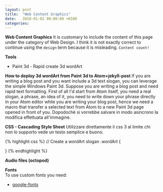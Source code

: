 ```yaml
---
layout: post
title:  "Web Content Graphics"
date:   2018-01-02 00:00:00 +0100
categories:
---
```

**Web Content Graphics**
It is customary to include the content of this page under the category of Web
Design. I think it is not exactly correct to continue using the `design` term
because it is misleading. `Content count!`

**Tools**
- Paint 3d - Rapid create 3d wordArt

**How to deploy 3d wordArt from Paint 3d to Atom+jekyll-post**
If you are writing a blog post and you want include a 3d text slogan, you can
leverage the simple Windows Paint 3d. Suppose you are writing a blog post
and need rapid text formatting. First of all I'd start from Atom itself,
you need a real slogan, a phrase, an idea of it, you need to write down
your phrase directly in your Atom editor while you are writing your blog
post, hence we need a macro that transfer a selected text from Atom to a new
Paint 3d page opened in front of you. Dopodochè si vorrebbe salvare in modo
asincrono la modifica effettuata all'immagine.

**CSS - Cascading Style Sheet**
Utilizzare direttamente il css 3 al limite chi non lo supporto vede un testo
semplice e buono.

{% highlight css %}
// Create a wordArt slogan
.wordArt {

}
{% endhighlight %}

**Audio files (octopod)**  

**Fonts**  
To use custom fonts you need:  
- [google-fonts][google-fonts]


[google-fonts]: https://fonts.google.com/
